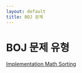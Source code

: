 ```yaml
---
layout: default
title: BOJ 문제
---
```


<h1>BOJ 문제 유형</h1>
<div class="card-list">
  <a href="{{ site.baseurl }}/BOJ/Implementation/" class="card">
    Implementation
  </a>
  <a href="{{ site.baseurl }}/BOJ/Math/" class="card">
    Math
  </a>
  <a href="{{ site.baseurl }}/BOJ/Sorting/" class="card">
    Sorting
  </a>
</div>

